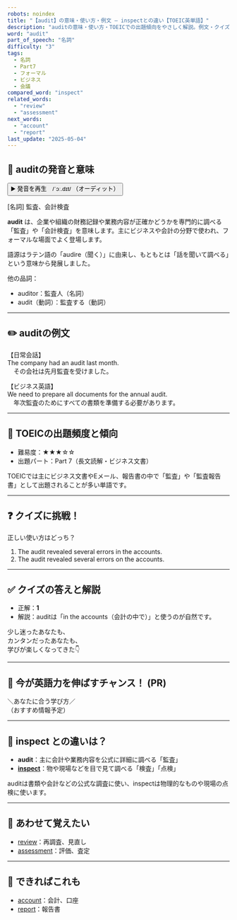 ```yaml
---
robots: noindex
title: "【audit】の意味・使い方・例文 ― inspectとの違い【TOEIC英単語】"
description: "auditの意味・使い方・TOEICでの出題傾向をやさしく解説。例文・クイズ付きでinspectとの違いもわかりやすく学べます。"
word: "audit"
part_of_speech: "名詞"
difficulty: "3"
tags:
  - 名詞
  - Part7
  - フォーマル
  - ビジネス
  - 会議
compared_word: "inspect"
related_words:
  - "review"
  - "assessment"
next_words:
  - "account"
  - "report"
last_update: "2025-05-04"
---
```


## 🔰 auditの発音と意味

<button class="play-audio" onclick="playTTS('audit')">
  <span class="play-audio-main">
    ▶️ 発音を再生　/ˈɔː.dɪt/
  </span>
  <span class="play-audio-sub">
    （オーディット）
  </span>
</button>

[名詞] 監査、会計検査

**audit** は、企業や組織の財務記録や業務内容が正確かどうかを専門的に調べる「監査」や「会計検査」を意味します。主にビジネスや会計の分野で使われ、フォーマルな場面でよく登場します。

語源はラテン語の「audire（聞く）」に由来し、もともとは「話を聞いて調べる」という意味から発展しました。

他の品詞：  
- auditor：監査人（名詞）
- audit（動詞）：監査する（動詞）

---

## ✏️ auditの例文

【日常会話】  
The company had an audit last month.  
　その会社は先月監査を受けました。

【ビジネス英語】  
We need to prepare all documents for the annual audit.  
　年次監査のためにすべての書類を準備する必要があります。

---

## 🎯 TOEICの出題頻度と傾向

- 難易度：★★★☆☆
- 出題パート：Part 7（長文読解・ビジネス文書）

TOEICでは主にビジネス文書やEメール、報告書の中で「監査」や「監査報告書」として出題されることが多い単語です。

---

## ❓ クイズに挑戦！

正しい使い方はどっち？

1. The audit revealed several errors in the accounts.  
2. The audit revealed several errors on the accounts.

---

## ✅ クイズの答えと解説

- 正解：**1**
- 解説：auditは「in the accounts（会計の中で）」と使うのが自然です。

少し迷ったあなたも、  
カンタンだったあなたも、  
学びが楽しくなってきた👇️

---

## 🚀 今が英語力を伸ばすチャンス！ (PR)

<div class="info-center">
＼あなたに合う学び方／<br>  
（おすすめ情報予定）
</div>

---

## 🤔  inspect との違いは？

- **audit**：主に会計や業務内容を公式に詳細に調べる「監査」
- **[inspect](/inspect)**：物や現場などを目で見て調べる「検査」「点検」

auditは書類や会計などの公式な調査に使い、inspectは物理的なものや現場の点検に使います。

---

## 🧩 あわせて覚えたい

- [review](/review)：再調査、見直し
- [assessment](/assessment)：評価、査定

---

## 📖 できればこれも

- [account](/account)：会計、口座
- [report](/report)：報告書

<!-- cvid: aid43_bid03 -->
